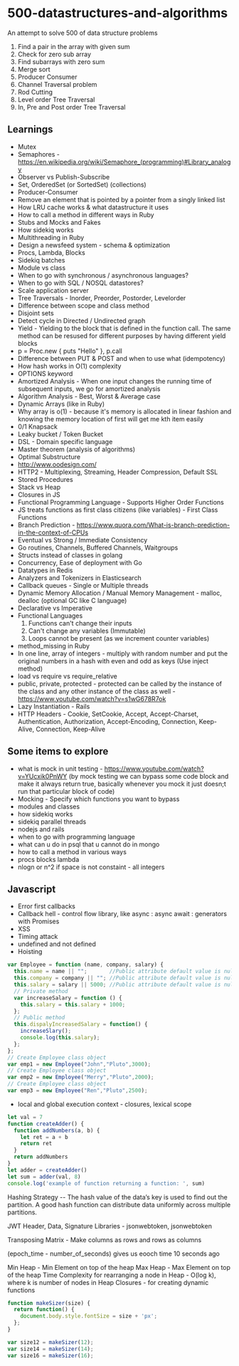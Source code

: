 # 500-datastructures-and-algorithms
An attempt to solve 500 of data structure problems

1. Find a pair in the array with given sum
2. Check for zero sub array
3. Find subarrays with zero sum
4. Merge sort
5. Producer Consumer
6. Channel Traversal problem
7. Rod Cutting
8. Level order Tree Traversal
9. In, Pre and Post order Tree Traversal

## Learnings
* Mutex
* Semaphores - https://en.wikipedia.org/wiki/Semaphore_(programming)#Library_analogy
* Observer vs Publish-Subscribe
* Set, OrderedSet (or SortedSet) (collections)
* Producer-Consumer
* Remove an element that is pointed by a pointer from a singly linked list
* How LRU cache works & what datastructure it uses
* How to call a method in different ways in Ruby
* Stubs and Mocks and Fakes
* How sidekiq works
* Multithreading in Ruby
* Design a newsfeed system - schema & optimization
* Procs, Lambda, Blocks
* Sidekiq batches
* Module vs class
* When to go with synchronous / asynchronous languages?
* When to go with SQL / NOSQL datastores?
* Scale application server
* Tree Traversals - Inorder, Preorder, Postorder, Levelorder
* Difference between scope and class method
* Disjoint sets
* Detect cycle in Directed / Undirected graph
* Yield - Yielding to the block that is defined in the function call. The same method can be resused for different purposes by having different yield blocks
* p = Proc.new { puts "Hello" }, p.call
* Difference between PUT & POST and when to use what (idempotency)
* How hash works in O(1) complexity
* OPTIONS keyword
* Amortized Analysis - When one input changes the running time of subsequent inputs, we go for amortized analysis
* Algorithm Analysis - Best, Worst & Average case
* Dynamic Arrays (like in Ruby)
* Why array is o(1) - because it's memory is allocated in linear fashion and knowing the memory location of first will get me kth item easily
* 0/1 Knapsack
* Leaky bucket / Token Bucket
* DSL - Domain specific language
* Master theorem (analysis of algorithms)
* Optimal Substructure
* http://www.oodesign.com/
* HTTP2 - Multiplexing, Streaming, Header Compression, Default SSL
* Stored Procedures
* Stack vs Heap
* Closures in JS
* Functional Programming Language - Supports Higher Order Functions
* JS treats functions as first class citizens (like variables) - First Class Functions
* Branch Prediction - https://www.quora.com/What-is-branch-prediction-in-the-context-of-CPUs
* Eventual vs Strong / Immediate Consistency
* Go routines, Channels, Buffered Channels, Waitgroups
* Structs instead of classes in golang
* Concurrency, Ease of deployment with Go
* Datatypes in Redis
* Analyzers and Tokenizers in Elasticsearch
* Callback queues - Single or Multiple threads
* Dynamic Memory Allocation / Manual Memory Management - malloc, dealloc (optional GC like C language)
* Declarative vs Imperative
* Functional Languages
  1. Functions can't change their inputs
  2. Can't change any variables (Immutable)
  3. Loops cannot be present (as we increment counter variables)
* method_missing in Ruby
* In one line, array of integers - multiply with random number and put the original numbers in a hash with even and odd as keys (Use inject method)
* load vs require vs require_relative
* public, private, protected - protected can be called by the instance of the class and any other instance of the class as well - https://www.youtube.com/watch?v=s1wG678R7ok
* Lazy Instantiation - Rails
* HTTP Headers - Cookie, SetCookie, Accept, Accept-Charset, Authentication, Authorization, Accept-Encoding, Connection, Keep-Alive, Connection, Keep-Alive

## Some items to explore
* what is mock in unit testing - https://www.youtube.com/watch?v=YUcxik0PnWY (by mock testing we can bypass some code block and make it always return true, basically whenever you mock it just doesn;t run that particular block of code)
* Mocking - Specify which functions you want to bypass
* modules and classes
* how sidekiq works
* sidekiq parallel threads
* nodejs and rails
* when to go with programming language
* what can u do in psql that u cannot do in mongo
* how to call a method in various ways
* procs blocks lambda
* nlogn or n^2 if space is not constaint - all integers

## Javascript
* Error first callbacks
* Callback hell - control flow library, like async : async await : generators with Promises
* XSS
* Timing attack
* undefined and not defined
* Hoisting
```js
var Employee = function (name, company, salary) {
  this.name = name || "";       //Public attribute default value is null
  this.company = company || ""; //Public attribute default value is null
  this.salary = salary || 5000; //Public attribute default value is null
  // Private method
  var increaseSalary = function () {
    this.salary = this.salary + 1000;
  };
  // Public method
  this.dispalyIncreasedSalary = function() {
    increaseSlary();
    console.log(this.salary);
  };
};
// Create Employee class object
var emp1 = new Employee("John","Pluto",3000);
// Create Employee class object
var emp2 = new Employee("Merry","Pluto",2000);
// Create Employee class object
var emp3 = new Employee("Ren","Pluto",2500);
```
* local and global execution context - closures, lexical scope
```js
let val = 7
function createAdder() {
  function addNumbers(a, b) {
    let ret = a + b
    return ret
  }
  return addNumbers
}
let adder = createAdder()
let sum = adder(val, 8)
console.log('example of function returning a function: ', sum)
```


Hashing Strategy
-- The hash value of the data’s key is used to find out the partition. A good hash function can distribute data uniformly across multiple partitions.

JWT
Header, Data, Signature
Libraries - jsonwebtoken, jsonwebtoken

Transposing Matrix - Make columns as rows and rows as columns

(epoch_time - number_of_seconds) gives us eooch time 10 seconds ago

Min Heap - Min Element on top of the heap
Max Heap - Max Element on top of the heap
Time Complexity for rearranging a node in Heap - O(log k), where k is number of nodes in Heap
Closures - for creating dynamic functions

```js
function makeSizer(size) {
  return function() {
    document.body.style.fontSize = size + 'px';
  };
}

var size12 = makeSizer(12);
var size14 = makeSizer(14);
var size16 = makeSizer(16);
```
